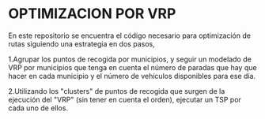 # OPTIMIZACION POR VRP

En este repositorio se encuentra el código necesario para optimización de rutas siguiendo una estrategia en dos pasos,

1.Agrupar los puntos de recogida por municipios, y seguir un modelado de VRP por municipios que tenga en cuenta el número 
de paradas que hay que hacer en cada municipio y el número de vehículos disponibles para ese día.

2.Utilizando los "clusters" de puntos de recogida que surgen de la ejecución del "VRP" (sin tener en cuenta el orden), ejecutar un TSP 
por cada uno de ellos.
